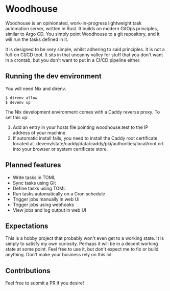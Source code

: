 # Woodhouse

Woodhouse is an opinionated, work-in-progress lightweight task automation server, written in Rust.
It builds on modern GitOps principles, similar to Argo CD. You simply point Woodhouse to a git repository, and it will
run the tasks defined in it.

It is designed to be very simple, whilst adhering to said principles. It is not a full-on CI/CD tool.
It sits in that uncanny valley for stuff that you don't want in a crontab, but you don't want to put in a CI/CD pipeline either.

## Running the dev environment

You will need Nix and direnv.

```shell
$ direnv allow
$ devenv up
```

The Nix development environment comes with a Caddy reverse proxy. To set this up:

1. Add an entry in your hosts file pointing woodhouse.test to the IP address of your machine.
2. If automatic install fails, you need to install the Caddy root certificate located at .devenv/state/caddy/data/caddy/pki/authorities/local/root.crt into your browser or system certificate store.

## Planned features

- Write tasks in TOML
- Sync tasks using Git
- Define tasks using TOML
- Run tasks automatically on a Cron schedule
- Trigger jobs manually in web UI
- Trigger jobs using webhooks
- View jobs and log output in web UI

## Expectations

This is a hobby project that probably won't even get to a working state. It is simply to satisfy my own curiosity.
Perhaps it will be in a decent working state at some point. Feel free to use it, but don't expect me to fix or build anything.
Don't make your business rely on this lol.

## Contributions

Feel free to submit a PR if you desire!
